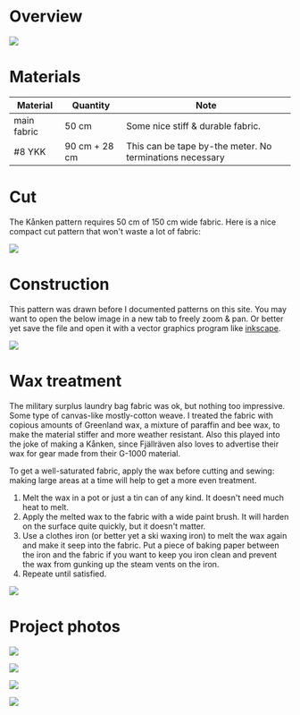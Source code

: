 
# Overview
![](a-little-pirate-copy-made-out-of-a-surplus-laundry-bag-v0-6k2m51iv63ua1.jpg)
# Materials

| Material | Quantity | Note |
| ---- | ---- | ---- |
| main fabric | 50 cm | Some nice stiff & durable fabric.  |
| #8 YKK | 90 cm + 28 cm | This can be tape by-the meter. No terminations necessary |

# Cut 

The Kånken pattern requires 50 cm of 150 cm wide fabric. Here is a nice compact cut pattern that won't waste a lot of fabric:

![](kanken-cut-layout.svg)

# Construction

This pattern was drawn before I documented patterns on this site. You may want to open the below image in a new tab to freely zoom & pan. Or better yet save the file and open it with a vector graphics program like [inkscape](../techiques/inkscape).

![](kanken-pattern.svg)

# Wax treatment

The military surplus laundry bag fabric was ok, but nothing too impressive. Some type of canvas-like mostly-cotton weave. I treated the fabric with copious amounts of Greenland wax, a mixture of paraffin and bee wax, to make the material stiffer and more weather resistant. Also this played into the joke of making a Kånken, since Fjällräven also loves to advertise their wax for gear made from their G-1000 material. 

To get a well-saturated fabric, apply the wax before cutting and sewing: making large areas at a time will help to get a more even treatment.

1. Melt the wax in a pot or just a tin can of any kind. It doesn't need much heat to melt.
2. Apply the melted wax to the fabric with a wide paint brush. It will harden on the surface quite quickly, but it doesn't matter. 
3. Use a clothes iron (or better yet a ski waxing iron) to melt the wax again and make it seep into the fabric. Put a piece of baking paper between the iron and the fabric if you want to keep you iron clean and prevent the wax from gunking up the steam vents on the iron.
4. Repeate until satisfied. 


![](a-little-pirate-copy-made-out-of-a-surplus-laundry-bag-v0-fbkrx2wv63ua1.jpg)
# Project photos



![](a-little-pirate-copy-made-out-of-a-surplus-laundry-bag-v0-jsg4vkzw63ua1.jpg)

![](5c6d52ad29dd5a9d886570365a83bb46.jpg)


![](a-little-pirate-copy-made-out-of-a-surplus-laundry-bag-v0-gilfigvw63ua1.jpg)


![](8b53def7a46554eeda189b3b2792e094.jpg)